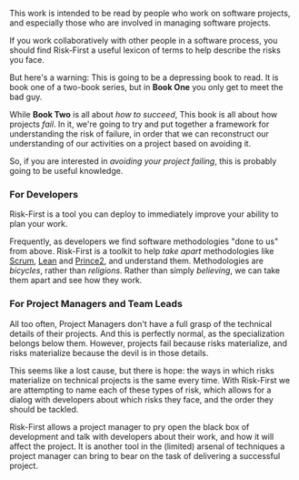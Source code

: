 This work is intended to be read by people who work on software projects, and especially those who are involved in managing software projects.   

If you work collaboratively with other people in a software process, you should find Risk-First a useful lexicon of terms to help describe the risks you face.

But here's a warning: This is going to be a depressing book to read.  It is book one of a two-book series, but in **Book One** you only get to meet the bad guy.  

While **Book Two** is all about _how to succeed_, This book is all about how projects _fail_.   In it, we're going to try and put together a framework for understanding the risk of failure, in order that we can reconstruct our understanding of our activities on a project based on avoiding it. 

So, if you are interested in _avoiding your project failing_, this is probably going to be useful knowledge.  

### For Developers

Risk-First is a tool you can deploy to immediately improve your ability to plan your work.  

Frequently, as developers we find software methodologies "done to us" from above.  Risk-First is a toolkit to help _take apart_ methodologies like [Scrum](), [Lean]() and [Prince2](), and understand them.  Methodologies are _bicycles_, rather than _religions_.  Rather than simply _believing_, we can take them apart and see how they work.

### For Project Managers and Team Leads

All too often, Project Managers don't have a full grasp of the technical details of their projects.  And this is perfectly normal, as the specialization belongs below them.  However, projects fail because risks materialize, and risks materialize because the devil is in those details.  

This seems like a lost cause, but there is hope:  the ways in which risks materialize on technical projects is the same every time.  With Risk-First we are attempting to name each of these types of risk, which allows for a dialog with developers about which risks they face, and the order they should be tackled.    

Risk-First allows a project manager to pry open the black box of development and talk with developers about their work, and how it will affect the project.  It is another tool in the (limited) arsenal of techniques a project manager can bring to bear on the task of delivering a successful project.